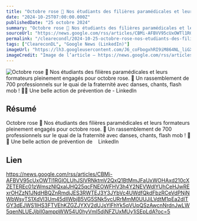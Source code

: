 ```yaml
---
title: "Octobre rose 🎀 Nos étudiants des filières paramédicales et leurs formateurs pleinement engagés pour octobre rose. 🙌 Un rassemblement de 700 professionnels sur le quai de la fraternité avec danses, chants, flash mob ! 🕺💃 Une belle action de prévention de - LinkedIn"
date: "2024-10-25T07:00:00.000Z"
publishedDate: "25 octobre 2024"
summary: "Octobre rose 🎀 Nos étudiants des filières paramédicales et leurs formateurs pleinement engagés pour octobre rose. 🙌 Un rassemblement de 700 professionnels sur le quai de la fraternité avec danses, chants, flash mob ! 🕺💃 Une belle action de prévention de &nbsp;&nbsp; LinkedIn"
sourceUrl: "https://news.google.com/rss/articles/CBMi-AFBVV95cUxOWTl1RGlOLUhJSlVRNktmV2QxQ1BtMmJFaUxWOHAxd210cXZETEREc01zWmszNlQxalJHQ25qcFNEOWFHV3h4Y2NEVWdlYUhCeHJwRExrOHZzN1JNdHBQZnRmdjJES3RWTEJ3Y3JYbVc4UWdfQkdFbzRCeVdPNjNWbWsyTS1XdVI3Um45dllWbjB5VG5SNk5vcURrMmM0UUJiLVdtM1pEa2dITGY3dEJWS1lHS3FTVEhKZGZJYXV2dUJsYlFhYk5qVUpQSzAwcnNrdnJwLW5qenNLUEJjblI0amppWW54U0hyVmI5djNFZUxMUy1iSEpLdA?oc=5"
permalink: "/clearecondl/2024-10-25-octobre-rose-nos-etudiants-des-filieres-paramedicales-et-leurs-formateurs-pleine"
tags: ["CleareconDL", "Google News (LinkedIn)"]
imageUrl: "https://lh3.googleusercontent.com/J6_coFbogxhRI9iM864NL_liGXvsQp2AupsKei7z0cNNfDvGUmWUy20nuUhkREQyrpY4bEeIBuc=s0-w300"
imageCredit: "Image de l’article — https://news.google.com/rss/articles/CBMi-AFBVV95cUxOWTl1RGlOLUhJSlVRNktmV2QxQ1BtMmJFaUxWOHAxd210cXZETEREc01zWmszNlQxalJHQ25qcFNEOWFHV3h4Y2NEVWdlYUhCeHJwRExrOHZzN1JNdHBQZnRmdjJES3RWTEJ3Y3JYbVc4UWdfQkdFbzRCeVdPNjNWbWsyTS1XdVI3Um45dllWbjB5VG5SNk5vcURrMmM0UUJiLVdtM1pEa2dITGY3dEJWS1lHS3FTVEhKZGZJYXV2dUJsYlFhYk5qVUpQSzAwcnNrdnJwLW5qenNLUEJjblI0amppWW54U0hyVmI5djNFZUxMUy1iSEpLdA?oc=5"
---
```


![Octobre rose 🎀 Nos étudiants des filières paramédicales et leurs formateurs pleinement engagés pour octobre rose. 🙌 Un rassemblement de 700 professionnels sur le quai de la fraternité avec danses, chants, flash mob ! 🕺💃 Une belle action de prévention de - LinkedIn](https://lh3.googleusercontent.com/J6_coFbogxhRI9iM864NL_liGXvsQp2AupsKei7z0cNNfDvGUmWUy20nuUhkREQyrpY4bEeIBuc=s0-w300)

## Résumé

Octobre rose 🎀 Nos étudiants des filières paramédicales et leurs formateurs pleinement engagés pour octobre rose. 🙌 Un rassemblement de 700 professionnels sur le quai de la fraternité avec danses, chants, flash mob ! 🕺💃 Une belle action de prévention de &nbsp;&nbsp; LinkedIn

## Lien

https://news.google.com/rss/articles/CBMi-AFBVV95cUxOWTl1RGlOLUhJSlVRNktmV2QxQ1BtMmJFaUxWOHAxd210cXZETEREc01zWmszNlQxalJHQ25qcFNEOWFHV3h4Y2NEVWdlYUhCeHJwRExrOHZzN1JNdHBQZnRmdjJES3RWTEJ3Y3JYbVc4UWdfQkdFbzRCeVdPNjNWbWsyTS1XdVI3Um45dllWbjB5VG5SNk5vcURrMmM0UUJiLVdtM1pEa2dITGY3dEJWS1lHS3FTVEhKZGZJYXV2dUJsYlFhYk5qVUpQSzAwcnNrdnJwLW5qenNLUEJjblI0amppWW54U0hyVmI5djNFZUxMUy1iSEpLdA?oc=5
